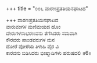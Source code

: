 +++
title = "೦೦೬ ವಾರಣಪ್ರತತಿಯನಘಾಟದ"

+++
ವಾರಣಪ್ರತತಿಯನಘಾಟದ  
ವಾರುವಂಗಳ ಮಣಿಮಯದ ಹೊಂ  
ದೇರುಗಳನಾಭರಣವನು ತೆಗೆಸಿದರು ಸಮವಾಗಿ   
ಕೌರವರು ಪಾಂಡವರುಗಳ ಮನ  
ದೋರೆ ಪೋರೆಯ ತಿಳುಹಿ ವೈರ ವಿ  
ಕಾರವನು ಬಿಡಿಸಿದರು ಭೀಷ್ಮಾದಿಗಳು ಹರುಷದಲಿ      ॥6॥
